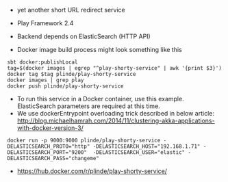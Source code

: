 * yet another short URL redirect service
* Play Framework 2.4
* Backend depends on ElasticSearch (HTTP API)

* Docker image build process might look something like this
```
sbt docker:publishLocal
tag=$(docker images | egrep "^play-shorty-service" | awk '{print $3}')
docker tag $tag plinde/play-shorty-service
docker images | grep play
docker push plinde/play-shorty-service
```

* To run this service in a Docker container, use this example. ElasticSearch parameters are required at this time.
* We use dockerEntrypoint overloading trick described in below article: http://blog.michaelhamrah.com/2014/11/clustering-akka-applications-with-docker-version-3/
```
docker run -p 9000:9000 plinde/play-shorty-service -DELASTICSEARCH_PROTO="http" -DELASTICSEARCH_HOST="192.168.1.71" -DELASTICSEARCH_PORT="9200"  -DELASTICSEARCH_USER="elastic" -DELASTICSEARCH_PASS="changeme"
```
  
* https://hub.docker.com/r/plinde/play-shorty-service/
